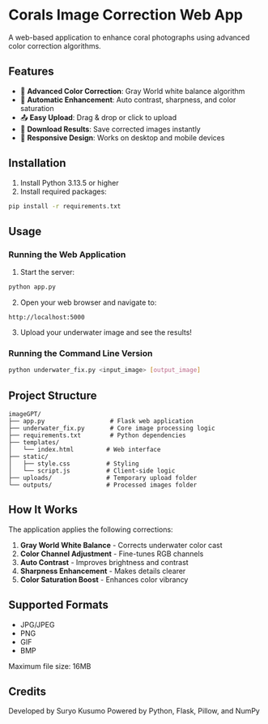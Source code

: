# Corals Image Correction Web App

A web-based application to enhance coral photographs using advanced color correction algorithms.

## Features

- 🪸 **Advanced Color Correction**: Gray World white balance algorithm
- 🎨 **Automatic Enhancement**: Auto contrast, sharpness, and color saturation
- 📤 **Easy Upload**: Drag & drop or click to upload
- 💾 **Download Results**: Save corrected images instantly
- 📱 **Responsive Design**: Works on desktop and mobile devices

## Installation

1. Install Python 3.13.5 or higher
2. Install required packages:
```bash
pip install -r requirements.txt
```

## Usage

### Running the Web Application

1. Start the server:
```bash
python app.py
```

2. Open your web browser and navigate to:
```
http://localhost:5000
```

3. Upload your underwater image and see the results!

### Running the Command Line Version

```bash
python underwater_fix.py <input_image> [output_image]
```

## Project Structure

```
imageGPT/
├── app.py                  # Flask web application
├── underwater_fix.py       # Core image processing logic
├── requirements.txt        # Python dependencies
├── templates/
│   └── index.html         # Web interface
├── static/
│   ├── style.css          # Styling
│   └── script.js          # Client-side logic
├── uploads/               # Temporary upload folder
└── outputs/               # Processed images folder
```

## How It Works

The application applies the following corrections:

1. **Gray World White Balance** - Corrects underwater color cast
2. **Color Channel Adjustment** - Fine-tunes RGB channels
3. **Auto Contrast** - Improves brightness and contrast
4. **Sharpness Enhancement** - Makes details clearer
5. **Color Saturation Boost** - Enhances color vibrancy

## Supported Formats

- JPG/JPEG
- PNG
- GIF
- BMP

Maximum file size: 16MB

## Credits

Developed by Suryo Kusumo
Powered by Python, Flask, Pillow, and NumPy
